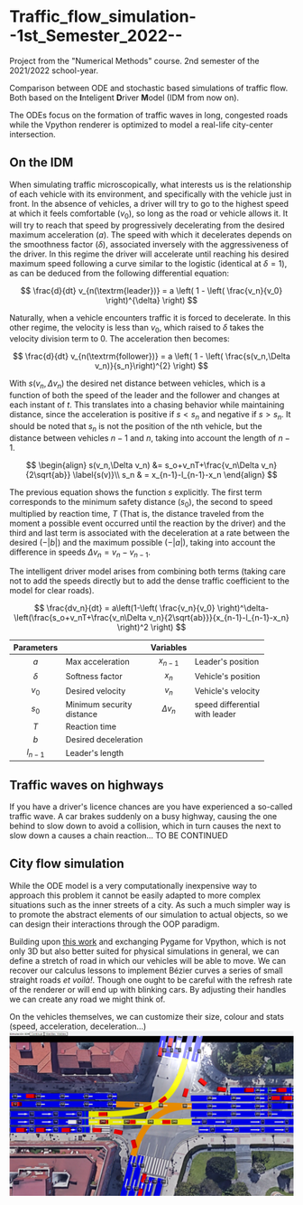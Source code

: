 # Traffic_flow_simulation--1st_Semester_2022--
Project from the "Numerical Methods" course. 2nd semester of the 2021/2022 school-year.

Comparison between ODE and stochastic based simulations of traffic flow. Both based on the **I**nteligent **D**river 
**M**odel (IDM from now on).

The ODEs focus on the formation of traffic waves in long, congested roads while the Vpython renderer is optimized to 
model a real-life city-center intersection.

## On the IDM 

When simulating traffic microscopically, what interests us is the relationship of each vehicle with its
environment, and specifically with the vehicle just in front. In the absence of vehicles, a driver will try to go to the
highest speed at which it feels comfortable ($v_0$), so long as the road or vehicle allows it. It will try to 
reach that speed by progressively decelerating from the desired maximum acceleration ($a$). The speed 
with which it decelerates depends on the smoothness factor ($\delta$), associated inversely with the 
aggressiveness of the driver. In this regime the driver will accelerate until reaching his desired maximum speed 
following a curve similar to the logistic (identical at $\delta = 1$), as can be deduced from the following 
differential equation:

$$
\frac{d}{dt}  v_{n(\textrm{leader})} = a \left( 1 - \left( \frac{v_n}{v_0} \right)^{\delta} \right)
$$


Naturally, when a vehicle encounters traffic it is forced to decelerate. In this other regime, the velocity is 
less than $v_0$, which raised to $\delta$ takes the velocity division term to $0$. The acceleration then becomes:

$$
\frac{d}{dt}  v_{n(\textrm{follower})} = a \left( 1 - \left( \frac{s(v_n,\Delta v_n)}{s_n}\right)^{2} \right)
$$

With $s(v_n,\Delta v_n)$ the desired net distance between vehicles, which is a function of both the speed of the 
leader and the follower and changes at each instant of $t$. This translates into a chasing behavior while maintaining 
distance, since the acceleration is positive if $s \lt s_n$ and negative if $s \gt s_n$. It should be noted that 
$s_n$ is not the position of the nth vehicle, but the distance between vehicles $n-1$ and $n$, taking into account the 
length of $n-1$.

$$
\begin{align}
s(v_n,\Delta v_n) &= s_o+v_nT+\frac{v_n\Delta v_n}{2\sqrt{ab}} \label{s(v)}\\
s_n & = x_{n-1}-l_{n-1}-x_n
\end{align}
$$

The previous equation shows the function $s$ explicitly. The first term corresponds to the minimum safety distance 
($s_0$), the second to speed multiplied by reaction time, $T$ (That is, the distance traveled from the moment a 
possible event occurred until the reaction by the driver) and the third and last term is associated with the 
deceleration at a rate between the desired ($-|b|$) and the maximum possible ($-|a|$), taking into account the 
difference in speeds $\Delta v_n = v_n - v_{n-1}$.


The intelligent driver model arises from combining both terms (taking care not to add the speeds directly but to add 
the dense traffic coefficient to the model for clear roads).

$$
\frac{dv_n}{dt} = a\left(1-\left( \frac{v_n}{v_0} \right)^\delta-\left(\frac{s_o+v_nT+\frac{v_n\Delta v_n}{2\sqrt{ab}}}{x_{n-1}-l_{n-1}-x_n} \right)^2 \right)
$$

<div align="center">

| Parameters |                               |  Variables   |                                    |
|:----------:|:------------------------------|:------------:|:-----------------------------------|
|    $a$     | Max acceleration              |  $x_{n-1}$   | Leader's position                  |
|  $\delta$  | Softness factor               |    $x_n$     | Vehicle's position                 |
|   $v_0$    | Desired velocity              |    $v_n$     | Vehicle's velocity                 |
|   $s_0$    | Minimum security <br>distance | $\Delta v_n$ | speed differential <br>with leader |
|    $T$     | Reaction time                 |              |                                    |
|    $b$     | Desired deceleration          |              |                                    |
| $l_{n-1}$  | Leader's length               |              |                                    |

</div>

## Traffic waves on highways
If you have a driver's licence chances are you have experienced a so-called traffic wave. A car brakes suddenly on a 
busy highway, causing the one behind to slow down to avoid a collision, which in turn causes the next to slow down a 
causes a chain reaction... TO BE CONTINUED

## City flow simulation
While the ODE model is a very computationally inexpensive way to approach this problem it cannot be easily adapted 
to more complex situations such as the inner streets of a city. As such a much simpler way is to promote the 
abstract elements of our simulation to actual objects, so we can design their interactions through the OOP paradigm.

Building upon [this work](https://towardsdatascience.com/simulating-traffic-flow-in-python-ee1eab4dd20f) and 
exchanging Pygame for Vpython, which is not only 3D but also better suited for physical simulations in general, we 
can define a stretch of road in which our vehicles will be able to move. We can recover our calculus lessons to 
implement Bézier curves a series of small straight roads _et voilà!_. Though one ought to be careful with the refresh 
rate of the renderer or will end up with blinking cars. By adjusting their handles we can create any road we might 
think of.

On the vehicles themselves, we can customize their size, colour and stats (speed, acceleration, deceleration...)
![intersection simulator](https://raw.githubusercontent.com/Daniel-Lanchares/Traffic_flow_simulation--1st_Semester_2022--/main/Pictures_&_Figures/Intersection.png?raw=true)